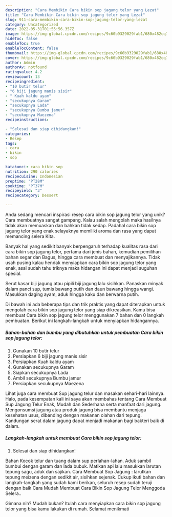 ```yaml
---
description: "Cara Membikin Cara bikin sop jagung telor yang Lezat"
title: "Cara Membikin Cara bikin sop jagung telor yang Lezat"
slug: 911-cara-membikin-cara-bikin-sop-jagung-telor-yang-lezat
category: Uncategorized
date: 2022-05-31T01:55:56.357Z
image: https://img-global.cpcdn.com/recipes/9c60b9329029fab1/680x482cq70/cara-bikin-sop-jagung-telor-foto-resep-utama.jpg
hideToc: false
enableToc: true
enableTocContent: false
thumbnail: https://img-global.cpcdn.com/recipes/9c60b9329029fab1/680x482cq70/cara-bikin-sop-jagung-telor-foto-resep-utama.jpg
cover: https://img-global.cpcdn.com/recipes/9c60b9329029fab1/680x482cq70/cara-bikin-sop-jagung-telor-foto-resep-utama.jpg
author: Admin
authorAv: notfound
ratingvalue: 4.2
reviewcount: 13
recipeingredient:
- "10 butir telur"
- "6 biji jagung manis sisir"
- " Kuah kaldu ayam"
- "secukupnya Garam"
- "secukupnya Lada"
- "secukupnya Bumbu jamur"
- "secukupnya Maezena"
recipeinstructions:

- "Selesai dan siap dihidangkan!"
categories:
- Resep
tags:
- cara
- bikin
- sop

katakunci: cara bikin sop 
nutrition: 290 calories
recipecuisine: Indonesian
preptime: "PT28M"
cooktime: "PT37M"
recipeyield: "3"
recipecategory: Dessert

---
```





Anda sedang mencari inspirasi resep cara bikin sop jagung telor yang unik? Cara membuatnya sangat gampang. Kalau salah mengolah maka hasilnya tidak akan memuaskan dan bahkan tidak sedap. Padahal cara bikin sop jagung telor yang enak selayaknya memiliki aroma dan rasa yang dapat memancing selera Kita.





Banyak hal yang sedikit banyak berpengaruh terhadap kualitas rasa dari cara bikin sop jagung telor, pertama dari jenis bahan, kemudian pemilihan bahan segar dan Bagus, hingga cara membuat dan menyajikannya. Tidak usah pusing kalau hendak menyiapkan cara bikin sop jagung telor yang enak,      asal sudah tahu triknya maka hidangan ini dapat menjadi suguhan spesial.














Serut kasar biji jagung atau pipili biji jagung lalu sisihkan. Panaskan minyak dalam panci sup, tumis bawang putih dan daun bawang hingga wangi. Masukkan daging ayam, aduk hingga kaku dan berwarna putih.






Di bawah ini ada beberapa tips dan trik praktis yang dapat diterapkan untuk mengolah cara bikin sop jagung telor yang siap dikreasikan. Kamu bisa membuat Cara bikin sop jagung telor menggunakan 7 bahan dan 0 langkah pembuatan. Berikut ini langkah-langkah untuk menyiapkan hidangannya.

<!--inarticleads1-->

##### Bahan-bahan dan bumbu yang dibutuhkan untuk pembuatan Cara bikin sop jagung telor:

1. Gunakan 10 butir telur
1. Persiapkan 6 biji jagung manis sisir
1. Persiapkan  Kuah kaldu ayam
1. Gunakan secukupnya Garam
1. Siapkan secukupnya Lada
1. Ambil secukupnya Bumbu jamur
1. Persiapkan secukupnya Maezena


Lihat juga cara membuat Sup jagung telur dan masakan sehari-hari lainnya. Halo, pada kesempatan kali ini saya akan membahas tentang Cara Membuat Sup Jagung Telur Enak, Mudah dan Sederhana serta manfaat dari jagung. Mengonsumsi jagung atau produk jagung bisa membantu menjaga kesehatan usus, dibanding dengan makanan olahan dari tepung. Kandungan serat dalam jagung dapat menjadi makanan bagi bakteri baik di dalam. 

<!--inarticleads2-->

##### Langkah-langkah untuk membuat Cara bikin sop jagung telor:


1. Selesai dan siap dihidangkan!

Bahan Kocok telur dan tuang dalam sup perlahan-lahan. Aduk sambil bumbui dengan garam dan lada bubuk. Matikan api lalu masukkan larutan tepung sagu, aduk dan sajikan. Cara Membuat Sop Jagung : larutkan tepung meizena dengan sedikit air, sisihkan sejenak. Cukup ikuti bahan dan langkah-langkah yang sudah kami berikan, seluruh resep sudah teruji dengan baik Cara Mudah Membuat Cara Bikin Sop Jagung Telor Menggoda Selera.. 

Gimana nih? Mudah bukan? Itulah cara menyiapkan cara bikin sop jagung telor yang bisa kamu lakukan di rumah. Selamat menikmati
